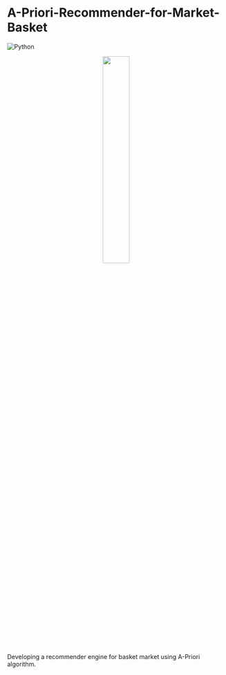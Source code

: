 # A-Priori-Recommender-for-Market-Basket

![Python](https://img.shields.io/badge/python-3670A0?style=for-the-badge&logo=python&logoColor=ffdd54)


<p align="center">
    <img 
    src="https://user-images.githubusercontent.com/31289283/158367695-35d62ffe-a892-4305-a025-34105f8f38e2.jpg" 
    height=35% 
    width=35%
    >
</p>

Developing a recommender engine for basket market using A-Priori algorithm.
